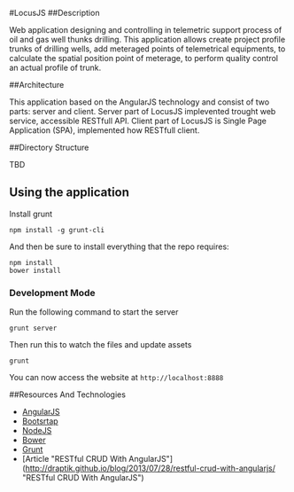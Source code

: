 #LocusJS
##Description

Web application designing and controlling in telemetric support process of oil and gas well thunks drilling.
This application allows create project profile trunks of drilling wells, add meteraged points of telemetrical equipments,
to calculate the spatial position point of meterage, to perform quality control an actual profile of trunk.

##Architecture

This application based on the AngularJS technology and consist of two parts: server and client.
Server part of LocusJS implevented trought web service, accessible RESTfull API.
Client part of LocusJS is Single Page Application (SPA), implemented how RESTfull client.

##Directory Structure

TBD

## Using the application

Install grunt
~~~
npm install -g grunt-cli
~~~

And then be sure to install everything that the repo requires:
~~~
npm install
bower install
~~~

### Development Mode

Run the following command to start the server
~~~
grunt server
~~~

Then run this to watch the files and update assets
~~~
grunt
~~~

You can now access the website at
`http://localhost:8888`

##Resources And Technologies

- [AngularJS](http://angularjs.org/ "AngularJS")
- [Bootsrtap](http://getbootstrap.com/ "Bootstrap")
- [NodeJS](http://nodejs.org/ "NodeJS")
- [Bower](http://bower.io/ "Bower")
- [Grunt](http://gruntjs.com/ "Grunt")
- [Article "RESTful CRUD With AngularJS"] (http://draptik.github.io/blog/2013/07/28/restful-crud-with-angularjs/ "RESTful CRUD With AngularJS")
